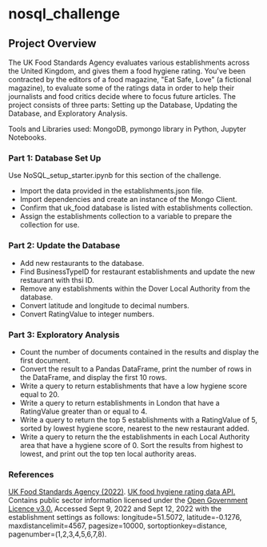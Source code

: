 # nosql_challenge

## Project Overview
The UK Food Standards Agency evaluates various establishments across the United Kingdom, and gives them a food hygiene rating. You've been contracted by the editors of a food magazine, "Eat Safe, Love" (a fictional magazine), to evaluate some of the ratings data in order to help their journalists and food critics decide where to focus future articles. The project consists of three parts: Setting up the Database, Updating the Database, and Exploratory Analysis. 

Tools and Libraries used: MongoDB, pymongo library in Python, Jupyter Notebooks.

### Part 1: Database Set Up
Use NoSQL_setup_starter.ipynb for this section of the challenge.

* Import the data provided in the establishments.json file.
* Import dependencies and create an instance of the Mongo Client.
* Confirm that uk_food database is listed with establishments collection.
* Assign the establishments collection to a variable to prepare the collection for use.

### Part 2: Update the Database
* Add new restaurants to the database.
* Find BusinessTypeID for restaurant establishments and update the new restaurant with thsi ID.
* Remove any establishments within the Dover Local Authority from the database.
* Convert latitude and longitude to decimal numbers.
* Convert RatingValue to integer numbers.

### Part 3: Exploratory Analysis
* Count the number of documents contained in the results and display the first document.
* Convert the result to a Pandas DataFrame, print the number of rows in the DataFrame, and display the first 10 rows.
* Write a query to return establishments that have a low hygiene score equal to 20.
* Write a query to return establishments in London that have a RatingValue greater than or equal to 4.
* Write a query to return the top 5 establishments with a RatingValue of 5, sorted by lowest hygiene score, nearest to the new restaurant added.
* Write a query to return the the establishments in each Local Authority area that have a hygiene score of 0. Sort the results from highest to lowest, and print out the top ten local authority areas.

### References
[UK Food Standards Agency (2022)](https://www.food.gov.uk/). [UK food hygiene rating data API.](https://ratings.food.gov.uk/open-data) Contains public sector information licensed under the [Open Government Licence v3.0.](https://www.nationalarchives.gov.uk/doc/open-government-licence/version/3/)
Accessed Sept 9, 2022 and Sept 12, 2022 with the establishment settings as follows: longitude=51.5072, latitude=-0.1276, maxdistancelimit=4567, pagesize=10000, sortoptionkey=distance, pagenumber=(1,2,3,4,5,6,7,8).
